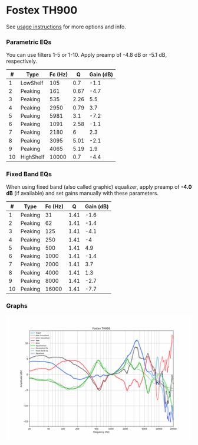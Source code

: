 # Fostex TH900
See [usage instructions](https://github.com/jaakkopasanen/AutoEq#usage) for more options and info.

### Parametric EQs
You can use filters 1-5 or 1-10. Apply preamp of -4.8 dB or -5.1 dB, respectively.

|   # | Type      |   Fc (Hz) |    Q |   Gain (dB) |
|-----|-----------|-----------|------|-------------|
|   1 | LowShelf  |       105 | 0.7  |        -1.1 |
|   2 | Peaking   |       161 | 0.67 |        -4.7 |
|   3 | Peaking   |       535 | 2.26 |         5.5 |
|   4 | Peaking   |      2950 | 0.79 |         3.7 |
|   5 | Peaking   |      5981 | 3.1  |        -7.2 |
|   6 | Peaking   |      1091 | 2.58 |        -1.1 |
|   7 | Peaking   |      2180 | 6    |         2.3 |
|   8 | Peaking   |      3095 | 5.01 |        -2.1 |
|   9 | Peaking   |      4065 | 5.19 |         1.9 |
|  10 | HighShelf |     10000 | 0.7  |        -4.4 |

### Fixed Band EQs
When using fixed band (also called graphic) equalizer, apply preamp of **-4.0 dB** (if available) and set gains manually with these parameters.

|   # | Type    |   Fc (Hz) |    Q |   Gain (dB) |
|-----|---------|-----------|------|-------------|
|   1 | Peaking |        31 | 1.41 |        -1.6 |
|   2 | Peaking |        62 | 1.41 |        -1.4 |
|   3 | Peaking |       125 | 1.41 |        -4.1 |
|   4 | Peaking |       250 | 1.41 |        -4   |
|   5 | Peaking |       500 | 1.41 |         4.9 |
|   6 | Peaking |      1000 | 1.41 |        -1.4 |
|   7 | Peaking |      2000 | 1.41 |         3.7 |
|   8 | Peaking |      4000 | 1.41 |         1.3 |
|   9 | Peaking |      8000 | 1.41 |        -2.7 |
|  10 | Peaking |     16000 | 1.41 |        -7.7 |

### Graphs
![](./Fostex%20TH900.png)
